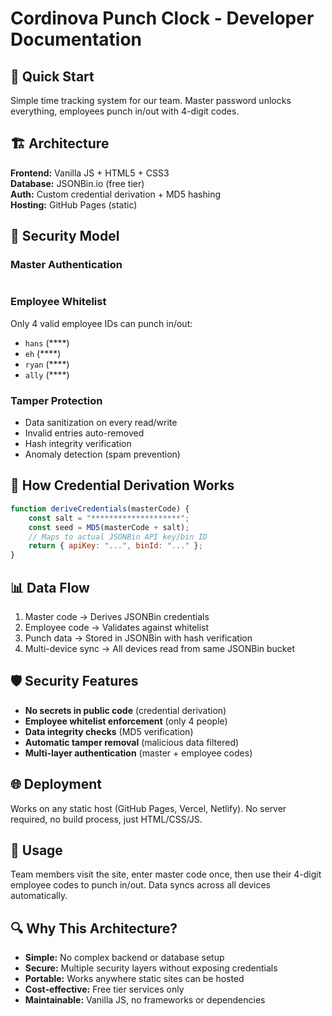 # Cordinova Punch Clock - Developer Documentation

## 🚀 Quick Start
Simple time tracking system for our team. Master password unlocks everything, employees punch in/out with 4-digit codes.

## 🏗️ Architecture
**Frontend:** Vanilla JS + HTML5 + CSS3  
**Database:** JSONBin.io (free tier)  
**Auth:** Custom credential derivation + MD5 hashing  
**Hosting:** GitHub Pages (static)  

## 🔐 Security Model

### Master Authentication
```javascript
```

### Employee Whitelist
Only 4 valid employee IDs can punch in/out:
- `hans` (****)
- `eh` (****) 
- `ryan` (****)
- `ally` (****)

### Tamper Protection
- Data sanitization on every read/write
- Invalid entries auto-removed
- Hash integrity verification
- Anomaly detection (spam prevention)

## 🔧 How Credential Derivation Works
```javascript
function deriveCredentials(masterCode) {
    const salt = "********************";
    const seed = MD5(masterCode + salt);
    // Maps to actual JSONBin API key/bin ID
    return { apiKey: "...", binId: "..." };
}
```

## 📊 Data Flow
1. Master code → Derives JSONBin credentials
2. Employee code → Validates against whitelist
3. Punch data → Stored in JSONBin with hash verification
4. Multi-device sync → All devices read from same JSONBin bucket

## 🛡️ Security Features
- **No secrets in public code** (credential derivation)
- **Employee whitelist enforcement** (only 4 people)
- **Data integrity checks** (MD5 verification)
- **Automatic tamper removal** (malicious data filtered)
- **Multi-layer authentication** (master + employee codes)

## 🌐 Deployment
Works on any static host (GitHub Pages, Vercel, Netlify). No server required, no build process, just HTML/CSS/JS.

## 📱 Usage
Team members visit the site, enter master code once, then use their 4-digit employee codes to punch in/out. Data syncs across all devices automatically.

## 🔍 Why This Architecture?
- **Simple:** No complex backend or database setup
- **Secure:** Multiple security layers without exposing credentials  
- **Portable:** Works anywhere static sites can be hosted
- **Cost-effective:** Free tier services only
- **Maintainable:** Vanilla JS, no frameworks or dependencies
